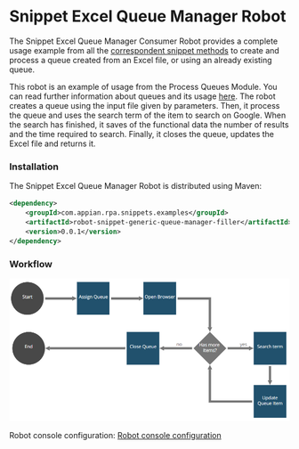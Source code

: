 # Snippet Excel Queue Manager Robot

The Snippet Excel Queue Manager Consumer Robot provides a complete usage example from all the [correspondent snippet methods](https://github.com/appianps/ps-plugin-appianrpa-Snippets/tree/master/snippets-libraries/queue-manager) to create and process a queue created from an Excel file, or using an already existing queue.

This robot is an example of usage from the Process Queues Module. You can read further information about queues and its usage [here](https://docs.appian.com/suite/help/20.1/rpa/modules/process-queues-module.html). The robot creates a queue using the input file given by parameters. Then, it process the queue and uses the search term of the item to search on Google. When the search has finished, it saves of the functional data the number of results and the time required to search. Finally, it closes the queue, updates the Excel file and returns it.

### Installation

The Snippet Excel Queue Manager Robot is distributed using Maven:
```xml
<dependency>
	<groupId>com.appian.rpa.snippets.examples</groupId>
	<artifactId>robot-snippet-generic-queue-manager-filler</artifactId>
	<version>0.0.1</version>
</dependency>
```

### Workflow

![Robot workflow](./console/workflow.png)

Robot console configuration:
[Robot console configuration](./console/robot-snippet-excel-queue-manager-configuration.zip)

